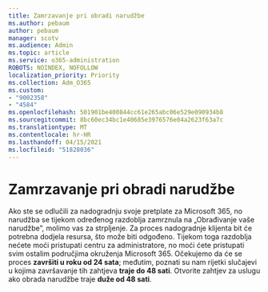 ```yaml
---
title: Zamrzavanje pri obradi narudžbe
ms.author: pebaum
author: pebaum
manager: scotv
ms.audience: Admin
ms.topic: article
ms.service: o365-administration
ROBOTS: NOINDEX, NOFOLLOW
localization_priority: Priority
ms.collection: Adm_O365
ms.custom:
- "9002358"
- "4584"
ms.openlocfilehash: 501901be400844cc61e265abc06e529e090934b8
ms.sourcegitcommit: 8bc60ec34bc1e40685e3976576e04a2623f63a7c
ms.translationtype: MT
ms.contentlocale: hr-HR
ms.lasthandoff: 04/15/2021
ms.locfileid: "51828036"
---
```

# <a name="stuck-on-processing-order"></a>Zamrzavanje pri obradi narudžbe

Ako ste se odlučili za nadogradnju svoje pretplate za Microsoft 365, no narudžba se tijekom određenog razdoblja zamrznula na „Obrađivanje vaše narudžbe”, molimo vas za strpljenje. Za proces nadogradnje klijenta bit će potrebna dodjela resursa, što može biti odgođeno. Tijekom toga razdoblja nećete moći pristupati centru za administratore, no moći ćete pristupati svim ostalim područjima okruženja Microsoft 365. Očekujemo da će se proces **završiti u roku od 24 sata**; međutim, poznati su nam rijetki slučajevi u kojima završavanje tih zahtjeva **traje do 48 sati**. Otvorite zahtjev za uslugu ako obrada narudžbe traje **duže od 48 sati**.
